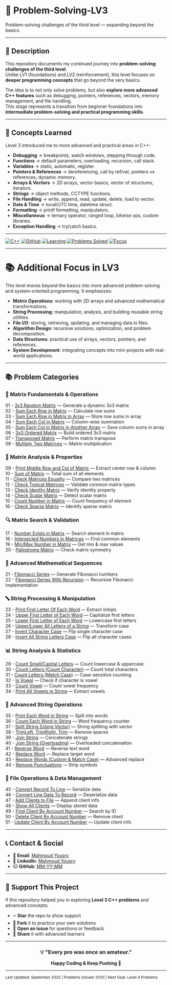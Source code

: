 # 🧩 Problem-Solving-LV3
Problem-solving challenges of the third level — expanding beyond the basics.

---

## 📌 Description
This repository documents my continued journey into **problem-solving challenges of the third level**.  
Unlike LV1 (foundations) and LV2 (reinforcement), this level focuses on **deeper programming concepts** that go beyond the very basics.

The idea is to not only solve problems, but also **explore more advanced C++ features** such as debugging, pointers, references, vectors, memory management, and file handling.  
This stage represents a transition from beginner foundations into **intermediate problem-solving and practical programming skills**.

---

## 📝 Concepts Learned
Level 3 introduced me to more advanced and practical areas in C++:  

- **Debugging** → breakpoints, watch windows, stepping through code.  
- **Functions** → default parameters, overloading, recursion, call stack.  
- **Variables** → static, automatic, register.  
- **Pointers & References** → dereferencing, call by ref/val, pointers vs references, dynamic memory.  
- **Arrays & Vectors** → 2D arrays, vector basics, vector of structures, iterators.  
- **Strings** → object methods, CCTYPE functions.  
- **File Handling** → write, append, read, update, delete, load to vector.  
- **Date & Time** → local/UTC time, datetime struct.  
- **Formatting** → printf formatting, manipulators.  
- **Miscellaneous** → ternary operator, ranged loop, bitwise ops, custom libraries.  
- **Exception Handling** → try/catch basics.  

---

[![C++](https://img.shields.io/badge/C%2B%2B-00599C?style=for-the-badge&logo=c%2B%2B&logoColor=white)](#)
[![GitHub](https://img.shields.io/badge/GitHub-333333?style=for-the-badge&logo=github&logoColor=white)](#)
[![Learning](https://img.shields.io/badge/Status-Expanding-4CAF50?style=for-the-badge)](#)
[![Problems Solved](https://img.shields.io/badge/Problems%20Solved-51-9C27B0?style=for-the-badge)](#)
[![Focus](https://img.shields.io/badge/Focus-Matrices%20%26%20File%20Systems-2196F3?style=for-the-badge)](#)

---

# 📚 Additional Focus in LV3  

This level moves beyond the basics into more advanced problem-solving and system-oriented programming. It emphasizes:  

- **Matrix Operations**: working with 2D arrays and advanced mathematical transformations.  
- **String Processing**: manipulation, analysis, and building reusable string utilities.  
- **File I/O**: storing, retrieving, updating, and managing data in files.  
- **Algorithm Design**: recursive solutions, optimization, and problem decomposition.  
- **Data Structures**: practical use of arrays, vectors, pointers, and references.  
- **System Development**: integrating concepts into mini-projects with real-world applications.  

---

## 📚 Problem Categories  

### 🔢 Matrix Fundamentals & Operations  
01 - [3x3 Random Matrix](01-3x3-random-matrix.cpp) — Generate a dynamic 3x3 matrix  
02 - [Sum Each Row in Matrix](02-sum-each-row-in-matrix.cpp) — Calculate row sums  
03 - [Sum Each Row in Matrix in Array](03-sum-each-row-in-matrix-in-array.cpp) — Store row sums in array  
04 - [Sum Each Col in Matrix](04-sum-each-col-in-matrix.cpp) — Column-wise summation  
05 - [Sum Each Col in Matrix in Another Array](05-sum-each-col-in-matrix-in-another-array.cpp) — Save column sums in array  
06 - [3x3 Ordered Matrix](06-3x3-ordered-matrix.cpp) — Build ordered 3x3 matrix  
07 - [Transposed Matrix](07-transposed-matrix.cpp) — Perform matrix transpose  
08 - [Multiply Two Matrices](08-multiply-two-matrices.cpp) — Matrix multiplication  

### 🎯 Matrix Analysis & Properties  
09 - [Print Middle Row and Col of Matrix](09-print-middle-row-and-col-of-matrix.cpp) — Extract center row & column  
10 - [Sum of Matrix](10-sum-of-matrix.cpp) — Total sum of all elements  
11 - [Check Matrices Equality](11-check-matrices-equality.cpp) — Compare two matrices  
12 - [Check Typical Matrices](12-check-typical-matrices.cpp) — Validate common matrix types  
13 - [Check Identity Matrix](13-check-identity-matrix.cpp) — Verify identity property  
14 - [Check Scalar Matrix](14-check-scalar-matrix.cpp) — Detect scalar matrix  
15 - [Count Number in Matrix](15-count-number-in-matrix.cpp) — Count frequency of element  
16 - [Check Sparse Matrix](16-check-sparse-matrix.cpp) — Identify sparse matrix  

### 🔍 Matrix Search & Validation  
17 - [Number Exists in Matrix](17-number-exists-in-matrix.cpp) — Search element in matrix  
18 - [Intersected Numbers in Matrices](18-intersected-numbers-in-matrices.cpp) — Find common elements  
19 - [Min/Max Number in Matrix](19-min-max-number-in-matrix.cpp) — Get min & max values  
20 - [Palindrome Matrix](20-palindrome-matrix.cpp) — Check matrix symmetry  

### 🧮 Advanced Mathematical Sequences  
21 - [Fibonacci Series](21-fibonacci-series.cpp) — Generate Fibonacci numbers  
22 - [Fibonacci Series With Recursion](22-fibonacci-series-with-recursion.cpp) — Recursive Fibonacci implementation  

### 🔤 String Processing & Manipulation  
23 - [Print First Letter Of Each Word](23-print-first-letter-of-each-word.cpp) — Extract initials  
24 - [Upper First Letter of Each Word](24-upper-first-letter-of-each-word.cpp) — Capitalize first letters  
25 - [Lower First Letter of Each Word](25-lower-first-letter-of-each-word.cpp) — Lowercase first letters  
26 - [Upper/Lower All Letters of a String](26-upper-lower-all-letters-of-a-string.cpp) — Transform case  
27 - [Invert Character Case](27-invert-character-case.cpp) — Flip single character case  
28 - [Invert All String Letters Case](28-invert-all-string-letters-case.cpp) — Flip all character cases  

### 📊 String Analysis & Statistics  
29 - [Count Small/Capital Letters](29-count-small-capital-letters.cpp) — Count lowercase & uppercase  
30 - [Count Letters (Count Character)](30-count-letters-count-character.cpp) — Count total characters  
31 - [Count Letters (Match Case)](31-count-letters-match-case.cpp) — Case-sensitive counting  
32 - [Is Vowel](32-is-vowel.cpp) — Check if character is vowel  
33 - [Count Vowel](33-count-vowel.cpp) — Count vowel frequency  
34 - [Print All Vowels in String](34-print-all-vowels-in-string.cpp) — Extract vowels  

### 🔧 Advanced String Operations  
35 - [Print Each Word in String](35-print-each-word-in-string.cpp) — Split into words  
36 - [Count Each Word in String](36-count-each-word-in-string.cpp) — Word frequency counter  
37 - [Split String (Using Vector)](37-split-string-using-vector.cpp) — String splitting with vector  
38 - [TrimLeft, TrimRight, Trim](38-trimleft-trimright-trim.cpp) — Remove spaces  
39 - [Join String](39-join-string.cpp) — Concatenate strings  
40 - [Join String (Overloading)](40-join-string-overloading.cpp) — Overloaded concatenation  
41 - [Reverse Word](41-revese-word.cpp) — Reverse text word  
42 - [Replace Word](42-replace-word.cpp) — Replace target word  
43 - [Replace Words (Custom & Match Case)](43-replace-words-custom-and-match-case.cpp) — Advanced replace  
44 - [Remove Punctuations](44-remove-punctuations.cpp) — Strip symbols  

### 📁 File Operations & Data Management  
45 - [Convert Record To Line](45-convert-record-to-line.cpp) — Serialize data  
46 - [Convert Line Data To Record](46-convert-line-data-to-record.cpp) — Deserialize data  
47 - [Add Clients to File](47-add-clients-to-file.cpp) — Append client info  
48 - [Show All Clients](48-show-all-clients.cpp) — Display stored data  
49 - [Find Client By Account Number](49-find-client-by-account-number.cpp) — Search by ID  
50 - [Delete Client By Account Number](50-delete-client-by-account-number-from-file.cpp) — Remove client  
51 - [Update Client By Account Number](51-update-client-by-account-number-update-info-client.cpp) — Update client info  

---

## 📞 Contact & Social  
- 📧 **Email**: [Mahmoud Yousry](mailto:mahmoudeltorkyservice@gmail.com)  
- 💼 **LinkedIn**: [Mahmoud Yousry](https://www.linkedin.com/in/mahmoud-yousry-711385264/)  
- 🐱 **GitHub**: [MM-YY-MM](https://github.com/MM-YY-MM)  

---

## 🎉 Support This Project  
If this repository helped you in exploring **Level 3 C++ problems** and advanced concepts:  

- ⭐ **Star** the repo to show support  
- 🍴 **Fork** it to practice your own solutions  
- 💬 **Open an issue** for questions or feedback  
- 📢 **Share** it with advanced learners  

---

<div align="center">

### 💡 "Every pro was once an amateur."  

**Happy Coding & Keep Pushing 🚀**

</div>

---

<sub>Last Updated: September 2025 | Problems Solved: 51/51 | Next Goal: Level 4 Problems</sub>
